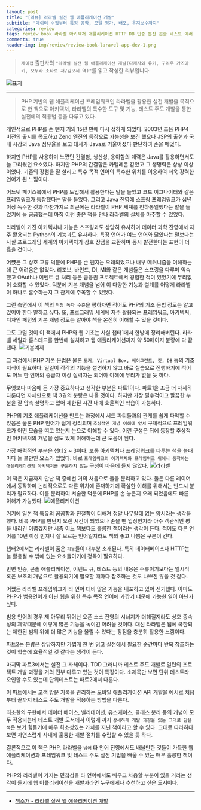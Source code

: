 ```yaml
---  
layout: post  
title: "[리뷰] 라라벨 실전 웹 애플리케이션 개발"  
subtitle: "데이터 수집부터 특징 공학, 모델 평가, 배포, 유지보수까지"  
categories: review  
tags: review book 라라벨 아키텍처 애플리케이션 HTTP DB 인증 분산 콘솔 테스트 에러 로그 TDD 실전     
comments: true  
header-img: img/review/review-book-laravel-app-dev-1.png
---  
```

  
> `제이펍` 출판사의 `"라라벨 실전 웹 애플리케이션 개발(다케자와 유키, 구리우 가즈아키, 오무라 소타로 저/김모세 역)"`를 읽고 작성한 리뷰입니다.  

![표지](https://telegeam.github.io/assets/img/review/review-book-laravel-app-dev-1.png)  

---

> PHP 기반의 웹 애플리케이션 프레임워크인 라라벨을 활용한 실전 개발을 목적으로 한 책으로 아키텍처, 라라벨의 특수한 도구 및 기능, 테스트 주도 개발을 통한 실전에의 적용법 등을 다루고 있다.

개인적으로 PHP를 손 뗀지 거의 15년 만에 다시 접하게 되었다. 2003년 즈음 PHP4 버전의 출시를 목도하고 Zend 엔진의 등장으로 가능성을 보긴 했으나 JSP의 출현과 국내 시장의 Java 점유율을 보고 대세가 Java로 기울어졌다 판단하여 손을 떼었다. 

하지만 PHP를 사용하며 느꼈던 간결함, 생산성, 용이함의 매력은 Java를 활용하면서도 늘 그리웠던 요소였다. 하지만 PHP의 간결함은 카멜레온 같았고 그 생명력은 상상 이상이었다. 기존의 장점을 잘 살리고 특수 목적 언어의 특수한 위치를 이용하여 더욱 강력한 언어가 된 느낌이다.

어느덧 페이스북에서 PHP를 도입해서 활용한다는 말을 들었고 코드 이그나이터와 같은 프레임워크가 등장했다는 말을 들었다. 그리고 Java 진영에 스프링 프레임워크가 십년 이상 독주한 것과 마찬가지로 최근에는 라라벨이 PHP 세계를 천하통일했다는 말을 들었기에 늘 궁금했는데 마침 이런 좋은 책을 만나 라라벨의 실체를 마주할 수 있었다. 

라라벨이 가진 아키텍처나 기능은 스프링과도 상당히 유사하며 데이터 과학 진영에서 자주 활용되는 Python의 기능과도 유사하다. 특정 언어가 여느 언어와 닮았다는 말보다는 사실 프로그래밍 세계의 아키텍처가 상호 장점을 교환하며 동시 발전한다는 표현이 더 옳을 것이다. 

어쩄든 그 상호 교류 덕분에 PHP를 손 뗀지는 오래되었으나 내부 메커니즘을 이해하는데 큰 어려움은 없었다. 리조브, 바인드, DI, MI와 같은 개념들은 스프링을 다루며 익숙했고 OAuth나 이벤트 큐 처리 등은 금융권 프로젝트에서 경험한 적이 있었기에 무리없이 소화할 수 있었다. 덕분에 기본 개념을 넘어 이 다양한 기능과 설계를 어떻게 라라벨이 하나로 흡수하는지 그 관계에 주목할 수 있었다. 

그런 측면에서 이 책의 `적정 독자 수준`을 평하자면 적어도 PHP의 기초 문법 정도는 알고 있어야 한다 말하고 싶다. 또, 프로그래밍 세계에 자주 활용되는 프레임워크, 아키텍처, 디자인 패턴의 기본 개념 정도는 알아야 책을 온전히 이해할 수 있을 것이다.

그도 그럴 것이 이 책에서 PHP와 웹 기초는 사실 챕터1에서 한방에 정리해버린다. 라라벨 세일과 홈스테드를 한번에 설치하고 웹 애플리케이션까지 약 50페이지 분량에 다 끝낸다.
![기본예제](https://telegeam.github.io/assets/img/review/review-book-laravel-app-dev-2.png)  

그 과정에서 PHP 기본 문법은 물론 `도커, Virtual Box, 베이그런트, 깃, DB` 등의 기초 지식이 필요하다. 일일이 각각의 기능을 설명하지 않고 바로 실습으로 진행하기에 적어도 어느 한 언어의 중급자 이상 실력자는 되어야 이해에 무리가 없을 듯 하다.

무엇보다 마음에 든 가장 중요하다고 생각한 부분은 파트1이다. 파트1을 조금 더 자세히 다룬다면 자체만으로 책 3권의 분량은 나올 것이다. 하지만 가장 필수적이고 깔끔한 부분을 잘 압축 설명하고 있어 제한된 시간 내에 효율적인 학습이 가능하다.

PHP의 기초 애플리케이션을 만드는 과정에서 서드 파티들과의 관계를 쉽게 파악할 수 있음은 물론 PHP 언어가 쉽게 정리되며 `추상적인 개념 이해에 앞서` 구체적으로 프레임워크가 어떤 모습을 띠고 있는지 눈으로 이해할 수 있다. 이런 구성은 뒤에 등장할 추상적인 아키텍처의 개념을 심도 있게 이해하는데 큰 도움이 된다. 

가장 매력적인 부분은 챕터2 ~ 3이다. 보통 아키텍처나 프레임워크를 다루는 책을 볼때 마다 늘 불만인 요소가 있었다. 바로 `프레임워크의 아키텍처와 프레임워크 위에서 동작하는 애플리케이션의 아키텍처를 구분하지 않는` 구성이 마음에 들지 않았다.
![라라벨](https://telegeam.github.io/assets/img/review/review-book-laravel-app-dev-3.png)  

이 책은 지금까지 만난 책 중에선 거의 처음으로 둘을 분리하고 있다. 둘은 다른 레이어에서 동작하며 논리적으로도 다른 위치에 존재하기에 확실한 이해를 위해서는 반드시 분리가 필요하다. 이를 분리하여 서술한 덕분에 PHP를 손 놓은지 오래 되었음에도 빠른 이해가 가능했다. 
![애플리케이션](https://telegeam.github.io/assets/img/review/review-book-laravel-app-dev-4.png)  

거기에 일본 책 특유의 꼼꼼함과 친절함이 더해져 정말 나무랄데 없는 양서라는 생각을 했다. 비록 PHP를 만난지 오랜 시간이 되었으나 손을 뗀 입장인지라 아주 객관적인 평을 내리긴 어렵겠지만 시중 어느 책보다도 훌륭한 책이라는 생각이 든다. 적어도 다른 언어를 10년 이상 만지니 잘 모르는 언어일지라도 책의 좋고 나쁨은 구분이 간다. 

챕터2에서는 라라벨이 품은 `기능`들이 대부분 소개된다. 특히 데이터베이스나 HTTP는 늘 활용될 수 밖에 없는 요소들이기에 정독이 필요하다. 

반면 인증, 콘솔 애플리케이션, 이벤트 큐, 테스트 등의 내용은 주류이기보다는 일시적 혹은 보조의 개념으로 활용되기에 필요할 때마다 참조하는 것도 나쁘진 않을 것 같다.

어쩄든 라라벨 프레임워크가 타 언어 대비 많은 기능을 내포하고 있어 신기했다. 아마도 PHP가 범용언어가 아닌 웹을 위한 특수 목적 언어에 가깝기 떄문에 가능한 일이 아닌가 싶다. 

범용 언어의 경우 제 아무리 뛰어난 오픈 소스 진영의 시너지가 더해질지라도 상호 종속성의 제약때문에 이렇게 많은 기능을 녹이긴 어려울 것이다. 대신 라라벨은 웹에 국한되는 제한된 범위 위에 더 많은 기능을 올릴 수 있다는 장점을 충분히 활용한 느낌이다. 

파트2는 분량은 상당하지만 가볍게 한 번 읽고 실전에서 필요한 순간마다 반복 참조하는 것이 학습에 효율적일 것 같다는 생각이 든다. 

마지막 파트3에서는 실전 그 자체이다. TDD 그러니까 테스트 주도 개발로 일련의 프로젝트 개발 과정을 거의 전부 다루고 있는 것이 특징이다. 소제목만 보면 단위 테스트라 오인할 수도 있는데 단위테스트는 파트2에서 다룬다. 

이 파트에서는 고객 방문 기록을 관리하는 모바일 애플리케이션 API 개발을 예시로 처음 부터 끝까지 테스트 주도 개발을 적용하는 방법을 다룬다. 

최소한의 구현에서 데이터 베이스, 밸리데이션, 유스케이스, 클래스 분리 등의 개념이 모두 적용되는데 테스트 개발 도서에서 이렇게 까지 `상세하게 개발 과정을 있는 그대로 담은 책`은 보기 힘들기에 매우 희소성있는 가치를 지닌 책이라고 할 수 있다. 그대로 
따라하다보면 자연스럽게 사내에 훌륭한 개발 절차를 수립할 수 있을 듯 하다. 

결론적으로 이 책은 PHP, 라라벨을 `넘어` 타 언어 진영에서도 배울만한 것들이 가득한 웹 애플리케이션과 프레임워크 및 테스트 주도 실전 기법을 배울 수 있는 매우 훌륭한 책이다. 

PHP와 라라벨이 가지는 민첩성을 타 언어에서도 배우고 차용할 부분이 있을 거라는 생각이 들기에 웹 어플리케이션을 개발자라면 누구에게나 추천하고 싶은 도서이다. 

---

* [책소개 - 라라벨 실전 웹 애플리케이션 개발](http://www.yes24.com/Product/Goods/105772857)


